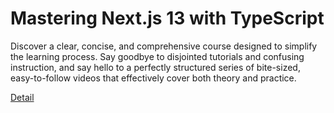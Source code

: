 # Mastering Next.js 13 with TypeScript

Discover a clear, concise, and comprehensive course designed to simplify the learning process. Say goodbye to disjointed tutorials and confusing instruction, and say hello to a perfectly structured series of bite-sized, easy-to-follow videos that effectively cover both theory and practice. 

[Detail](https://eduitfree.com/courses/mastering-next-js-13-with-typescript)
